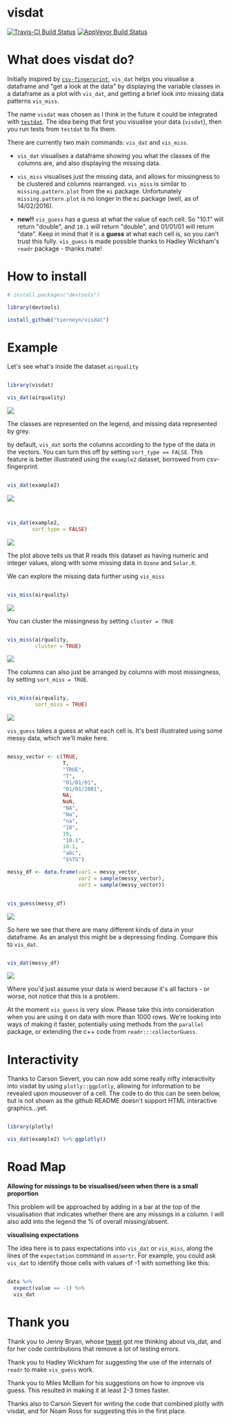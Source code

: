 <!-- README.md is generated from README.Rmd. Please edit that file -->
visdat
======

<!-- add a TravisCI badge -->
<!-- Add an appVeyor badge -->
[![Travis-CI Build Status](https://travis-ci.org/njtierney/visdat.svg?branch=master)](https://travis-ci.org/njtierney/visdat) [![AppVeyor Build Status](https://ci.appveyor.com/api/projects/status/github/njtierney/visdat?branch=master&svg=true)](https://ci.appveyor.com/project/njtierney/visdat)

What does visdat do?
====================

Initially inspired by [`csv-fingerprint`](https://github.com/setosa/csv-fingerprint), `vis_dat` helps you visualise a dataframe and "get a look at the data" by displaying the variable classes in a dataframe as a plot with `vis_dat`, and getting a brief look into missing data patterns `vis_miss`.

The name `visdat` was chosen as I think in the future it could be integrated with [`testdat`](https://github.com/ropensci/testdat). The idea being that first you visualise your data (`visdat`), then you run tests from `testdat` to fix them.

There are currently two main commands: `vis_dat` and `vis_miss`.

-   `vis_dat` visualises a dataframe showing you what the classes of the columns are, and also displaying the missing data.

-   `vis_miss` visualises just the missing data, and allows for missingness to be clustered and columns rearranged. `vis_miss` is similar to `missing.pattern.plot` from the `mi` package. Unfortunately `missing.pattern.plot` is no longer in the `mi` package (well, as of 14/02/2016).

-   **new!!** `vis_guess` has a guess at what the value of each cell. So "10.1" will return "double", and `10.1` will return "double", and 01/01/01 will return "date". Keep in mind that it is a **guess** at what each cell is, so you can't trust this fully. `vis_guess` is made possible thanks to Hadley Wickham's `readr` package - thanks mate!

How to install
==============

``` r
# install.packages("devtools")

library(devtools)

install_github("tierneyn/visdat")
```

Example
=======

Let's see what's inside the dataset `airquality`

``` r

library(visdat)

vis_dat(airquality)
```

![](README-vis_dat-1.png)

The classes are represented on the legend, and missing data represented by grey.

by default, `vis_dat` sorts the columns according to the type of the data in the vectors. You can turn this off by setting `sort_type == FALSE`. This feature is better illustrated using the `example2` dataset, borrowed from csv-fingerprint.

``` r

vis_dat(example2)
```

![](README-unnamed-chunk-3-1.png)

``` r


vis_dat(example2, 
        sort_type = FALSE)
```

![](README-unnamed-chunk-3-2.png)

The plot above tells us that R reads this dataset as having numeric and integer values, along with some missing data in `Ozone` and `Solar.R`.

We can explore the missing data further using `vis_miss`

``` r

vis_miss(airquality)
```

![](README-vis_miss-1.png)

You can cluster the missingness by setting `cluster = TRUE`

``` r

vis_miss(airquality, 
         cluster = TRUE)
```

![](README-vis_miss-cluster-1.png)

The columns can also just be arranged by columns with most missingness, by setting `sort_miss = TRUE`.

``` r

vis_miss(airquality,
         sort_miss = TRUE)
```

![](README-unnamed-chunk-4-1.png)

`vis_guess` takes a guess at what each cell is. It's best illustrated using some messy data, which we'll make here.

``` r

messy_vector <- c(TRUE,
                  T,
                  "TRUE",
                  "T",
                  "01/01/01",
                  "01/01/2001",
                  NA,
                  NaN,
                  "NA",
                  "Na",
                  "na",
                  "10",
                  10,
                  "10.1",
                  10.1,
                  "abc",
                  "$%TG")

messy_df <- data.frame(var1 = messy_vector,
                       var2 = sample(messy_vector),
                       var3 = sample(messy_vector))
```

``` r

vis_guess(messy_df)
```

![](README-unnamed-chunk-6-1.png)

So here we see that there are many different kinds of data in your dataframe. As an analyst this might be a depressing finding. Compare this to `vis_dat`.

``` r

vis_dat(messy_df)
```

![](README-unnamed-chunk-7-1.png)

Where you'd just assume your data is wierd because it's all factors - or worse, not notice that this is a problem.

At the moment `vis_guess` is very slow. Please take this into consideration when you are using it on data with more than 1000 rows. We're looking into ways of making it faster, potentially using methods from the `parallel` package, or extending the c++ code from `readr:::collectorGuess`.

Interactivity
=============

Thanks to Carson Sievert, you can now add some really nifty interactivity into visdat by using `plotly::ggplotly`, allowing for information to be revealed upon mouseover of a cell. The code to do this can be seen below, but is not shown as the github README doesn't support HTML interactive graphics...yet.

``` r

library(plotly)

vis_dat(example2) %>% ggplotly()
```

Road Map
========

**Allowing for missings to be visualised/seen when there is a small proportion**

This problem will be approached by adding in a bar at the top of the visualisation that indicates whether there are any missings in a column. I will also add into the legend the % of overall missing/absent.

**visualising expectations**

The idea here is to pass expectations into `vis_dat` or `vis_miss`, along the lines of the `expectation` command in `assertr`. For example, you could ask `vis_dat` to identify those cells with values of -1 with something like this:

``` r

data %>% 
  expect(value == -1) %>%
  vis_dat
```

Thank you
=========

Thank you to Jenny Bryan, whose [tweet](https://twitter.com/JennyBryan/status/679011378414268416) got me thinking about vis\_dat, and for her code contributions that remove a lot of testing errors.

Thank you to Hadley Wickham for suggesting the use of the internals of `readr` to make `vis_guess` work.

Thank you to Miles McBain for his suggestions on how to improve vis guess. This resulted in making it at least 2-3 times faster.

Thanks also to Carson Sievert for writing the code that combined plotly with visdat, and for Noam Ross for suggesting this in the first place.
